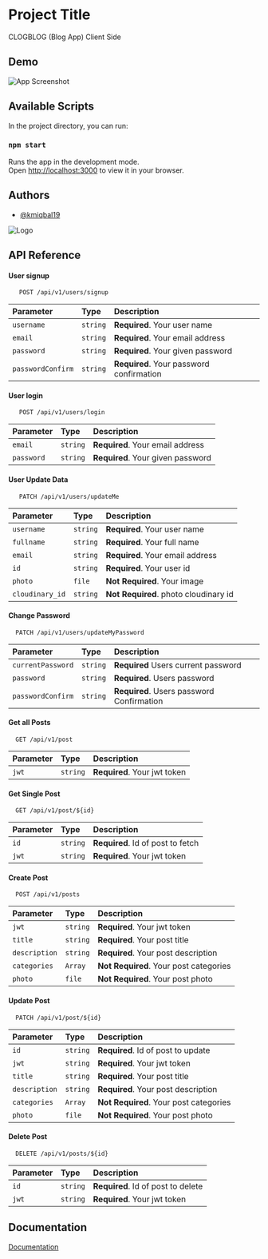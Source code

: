 # Project Title

CLOGBLOG (Blog App) Client Side

## Demo

![App Screenshot](https://i.ibb.co/51GjXDH/clogblog-gif.gif)

## Available Scripts

In the project directory, you can run:

### `npm start`

Runs the app in the development mode.\
Open [http://localhost:3000](http://localhost:3000) to view it in your browser.

## Authors

- [@kmiqbal19](https://github.com/kmiqbal19)

![Logo](https://i.ibb.co/ZHFdJhW/city.png)

## API Reference

#### User signup

```http
   POST /api/v1/users/signup
```

| Parameter         | Type     | Description                              |
| :---------------- | :------- | :--------------------------------------- |
| `username`        | `string` | **Required**. Your user name             |
| `email`           | `string` | **Required**. Your email address         |
| `password`        | `string` | **Required**. Your given password        |
| `passwordConfirm` | `string` | **Required**. Your password confirmation |

#### User login

```http
   POST /api/v1/users/login
```

| Parameter  | Type     | Description                       |
| :--------- | :------- | :-------------------------------- |
| `email`    | `string` | **Required**. Your email address  |
| `password` | `string` | **Required**. Your given password |

#### User Update Data

```http
   PATCH /api/v1/users/updateMe
```

| Parameter       | Type     | Description                           |
| :-------------- | :------- | :------------------------------------ |
| `username`      | `string` | **Required**. Your user name          |
| `fullname`      | `string` | **Required**. Your full name          |
| `email`         | `string` | **Required**. Your email address      |
| `id`            | `string` | **Required**. Your user id            |
| `photo`         | `file`   | **Not Required**. Your image          |
| `cloudinary_id` | `string` | **Not Required**. photo cloudinary id |

#### Change Password

```http
  PATCH /api/v1/users/updateMyPassword
```

| Parameter         | Type     | Description                               |
| :---------------- | :------- | :---------------------------------------- |
| `currentPassword` | `string` | **Required** Users current password       |
| `password`        | `string` | **Required**. Users password              |
| `passwordConfirm` | `string` | **Required**. Users password Confirmation |

#### Get all Posts

```http
  GET /api/v1/post
```

| Parameter | Type     | Description                  |
| :-------- | :------- | :--------------------------- |
| `jwt`     | `string` | **Required**. Your jwt token |

#### Get Single Post

```http
  GET /api/v1/post/${id}
```

| Parameter | Type     | Description                       |
| :-------- | :------- | :-------------------------------- |
| `id`      | `string` | **Required**. Id of post to fetch |
| `jwt`     | `string` | **Required**. Your jwt token      |

#### Create Post

```http
  POST /api/v1/posts
```

| Parameter     | Type     | Description                            |
| :------------ | :------- | :------------------------------------- |
| `jwt`         | `string` | **Required**. Your jwt token           |
| `title`       | `string` | **Required**. Your post title          |
| `description` | `string` | **Required**. Your post description    |
| `categories`  | `Array`  | **Not Required**. Your post categories |
| `photo`       | `file`   | **Not Required**. Your post photo      |

#### Update Post

```http
  PATCH /api/v1/post/${id}
```

| Parameter     | Type     | Description                            |
| :------------ | :------- | :------------------------------------- |
| `id`          | `string` | **Required**. Id of post to update     |
| `jwt`         | `string` | **Required**. Your jwt token           |
| `title`       | `string` | **Required**. Your post title          |
| `description` | `string` | **Required**. Your post description    |
| `categories`  | `Array`  | **Not Required**. Your post categories |
| `photo`       | `file`   | **Not Required**. Your post photo      |

#### Delete Post

```http
  DELETE /api/v1/posts/${id}
```

| Parameter | Type     | Description                        |
| :-------- | :------- | :--------------------------------- |
| `id`      | `string` | **Required**. Id of post to delete |
| `jwt`     | `string` | **Required**. Your jwt token       |

## Documentation

[Documentation](https://documenter.getpostman.com/view/20397790/UzR1JMTV)
